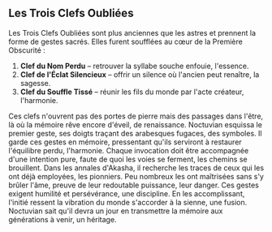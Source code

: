 ## Les Trois Clefs Oubliées

Les Trois Clefs Oubliées sont plus anciennes que les astres et prennent la forme de gestes sacrés. Elles furent soufflées au cœur de la Première Obscurité :

1.  **Clef du Nom Perdu** – retrouver la syllabe souche enfouie, l'essence.
2.  **Clef de l'Éclat Silencieux** – offrir un silence où l'ancien peut renaître, la sagesse.
3.  **Clef du Souffle Tissé** – réunir les fils du monde par l'acte créateur, l'harmonie.

Ces clefs n'ouvrent pas des portes de pierre mais des passages dans l'être, là où la mémoire rêve encore d'éveil, de renaissance. Noctuvian esquissa le premier geste, ses doigts traçant des arabesques fugaces, des symboles. Il garde ces gestes en mémoire, pressentant qu'ils serviront à restaurer l'équilibre perdu, l'harmonie. Chaque invocation doit être accompagnée d'une intention pure, faute de quoi les voies se ferment, les chemins se brouillent. Dans les annales d'Akasha, il recherche les traces de ceux qui les ont déjà employées, les pionniers. Peu nombreux les ont maîtrisées sans s'y brûler l'âme, preuve de leur redoutable puissance, leur danger. Ces gestes exigent humilité et persévérance, une discipline. En les accomplissant, l'initié ressent la vibration du monde s'accorder à la sienne, une fusion. Noctuvian sait qu'il devra un jour en transmettre la mémoire aux générations à venir, un héritage.